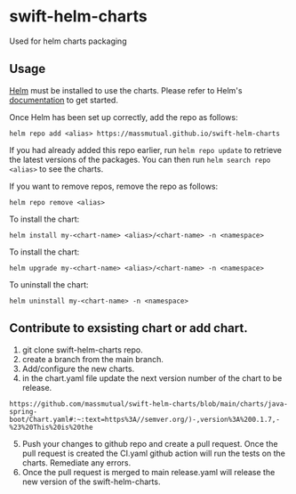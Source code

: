 # swift-helm-charts
Used for helm charts packaging 

## Usage

[Helm](https://helm.sh) must be installed to use the charts.  Please refer to
Helm's [documentation](https://helm.sh/docs) to get started.

Once Helm has been set up correctly, add the repo as follows:

    helm repo add <alias> https://massmutual.github.io/swift-helm-charts
  
If you had already added this repo earlier, run `helm repo update` to retrieve
the latest versions of the packages.  You can then run `helm search repo
<alias>` to see the charts.

If you want to remove repos, remove the repo as follows:

    helm repo remove <alias>

To install the <chart-name> chart:

    helm install my-<chart-name> <alias>/<chart-name> -n <namespace>

To install the <chart-name> chart:

    helm upgrade my-<chart-name> <alias>/<chart-name> -n <namespace>

  To uninstall the chart:

    helm uninstall my-<chart-name> -n <namespace>
    
 ## Contribute to exsisting chart or add chart.
    
   1. git clone swift-helm-charts repo.
   2. create a branch from the main branch.
   3. Add/configure the new charts.
   4. in the chart.yaml file update the next version number of the chart to be release.
      
    https://github.com/massmutual/swift-helm-charts/blob/main/charts/java-spring-boot/Chart.yaml#:~:text=https%3A//semver.org/)-,version%3A%200.1.7,-%23%20This%20is%20the
    
   5. Push your changes to github repo and create a pull request. Once the pull request is created the CI.yaml github action will run the tests on the charts. Remediate any           errors.
   6. Once the pull request is merged to main release.yaml will release the new version of the swift-helm-charts.
